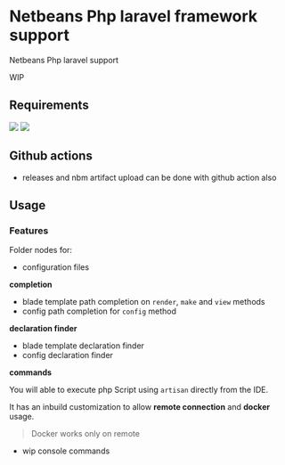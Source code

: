 # Netbeans Php laravel framework support

Netbeans Php laravel support

WIP

## Requirements
[![](https://img.shields.io/badge/Version-2.0+-green)]() [![](https://img.shields.io/badge/Netbeans-18+-green)]()

## Github actions

- releases and nbm artifact upload can be done with github action also

## Usage

### Features

Folder nodes for:
  - configuration files

**completion**

- blade template path completion on `render`, `make` and `view` methods
- config path completion for `config` method

**declaration finder**

- blade template declaration finder
- config declaration finder


**commands**

You will able to execute php Script using `artisan` directly from the IDE.

It has an inbuild customization to allow **remote connection** and **docker** usage.

> Docker works only on remote

- wip console commands